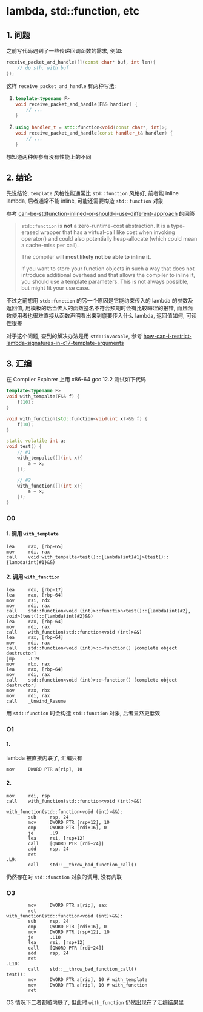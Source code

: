# lambda, std::function, etc
## 1. 问题
之前写代码遇到了一些传递回调函数的需求, 例如:
```c++
receive_packet_and_handle([](const char* buf, int len){
    // do sth. with buf
});
```

这样 `receive_packet_and_handle` 有两种写法:
1.  ```c++
    template<typename F>
    void receive_packet_and_handle(F&& handler) {
        // ...
    }
    ```
2.  ```c++
    using handler_t = std::function<void(const char*, int)>;
    void receive_packet_and_handle(const handler_t& handler) {
        // ...
    }
    ```

想知道两种传参有没有性能上的不同

## 2. 结论

先说结论, `template` 风格性能通常比 `std::function` 风格好, 前者能 inline lambda, 后者通常不能 inline, 可能还需要构造 `std::function` 对象

参考 [can-be-stdfunction-inlined-or-should-i-use-different-approach](https://stackoverflow.com/questions/42856707/can-be-stdfunction-inlined-or-should-i-use-different-approach) 的回答
> `std::function` is **not** a zero-runtime-cost abstraction. It is a type-erased wrapper that has a virtual-call like cost when invoking operator() and could also potentially heap-allocate (which could mean a cache-miss per call).
>
> The compiler will **most likely not be able to inline it**.
>
> If you want to store your function objects in such a way that does not introduce additional overhead and that allows the compiler to inline it, you should use a template parameters. This is not always possible, but might fit your use case.

不过之前想用 `std::function` 的另一个原因是它能约束传入的 lambda 的参数及返回值, 用模板的话当传入的函数签名不符合预期时会有比较晦涩的报错, 而且函数使用者也很难直接从函数声明看出来到底要传入什么 lambda, 返回值如何, 可读性很差

对于这个问题, 查到的解决办法是用 `std::invocable`, 参考 [how-can-i-restrict-lambda-signatures-in-c17-template-arguments](https://stackoverflow.com/questions/64029445/how-can-i-restrict-lambda-signatures-in-c17-template-arguments)


## 3. 汇编
在 Compiler Explorer 上用 x86-64 gcc 12.2 测试如下代码

```c++
template<typename F>
void with_tempalte(F&& f) {
    f(10);
}

void with_function(std::function<void(int x)>&& f) {
    f(10);
}

static volatile int a;
void test() {
    // #1
    with_tempalte([](int x){
        a = x;
    });

    // #2
    with_function([](int x){
        a = x;
    });
}
```

### O0
#### 1. 调用 `with_template`
```
lea     rax, [rbp-65]
mov     rdi, rax
call    void with_tempalte<test()::{lambda(int)#1}>(test()::{lambda(int)#1}&&)
```
#### 2. 调用 `with_function`
```
lea     rdx, [rbp-17]
lea     rax, [rbp-64]
mov     rsi, rdx
mov     rdi, rax
call    std::function<void (int)>::function<test()::{lambda(int)#2}, void>(test()::{lambda(int)#2}&&)
lea     rax, [rbp-64]
mov     rdi, rax
call    with_function(std::function<void (int)>&&)
lea     rax, [rbp-64]
mov     rdi, rax
call    std::function<void (int)>::~function() [complete object destructor]
jmp     .L19
mov     rbx, rax
lea     rax, [rbp-64]
mov     rdi, rax
call    std::function<void (int)>::~function() [complete object destructor]
mov     rax, rbx
mov     rdi, rax
call    _Unwind_Resume
```

用 `std::function` 时会构造 `std::function` 对象, 后者显然更低效

### O1
#### 1.
lambda 被直接内联了, 汇编只有
```
mov     DWORD PTR a[rip], 10
```
#### 2.
```
mov     rdi, rsp
call    with_function(std::function<void (int)>&&)

with_function(std::function<void (int)>&&):
        sub     rsp, 24
        mov     DWORD PTR [rsp+12], 10
        cmp     QWORD PTR [rdi+16], 0
        je      .L9
        lea     rsi, [rsp+12]
        call    [QWORD PTR [rdi+24]]
        add     rsp, 24
        ret
.L9:
        call    std::__throw_bad_function_call()
```
仍然存在对 `std::function` 对象的调用, 没有内联

### O3
```
        mov     DWORD PTR a[rip], eax
        ret
with_function(std::function<void (int)>&&):
        sub     rsp, 24
        cmp     QWORD PTR [rdi+16], 0
        mov     DWORD PTR [rsp+12], 10
        je      .L10
        lea     rsi, [rsp+12]
        call    [QWORD PTR [rdi+24]]
        add     rsp, 24
        ret
.L10:
        call    std::__throw_bad_function_call()
test():
        mov     DWORD PTR a[rip], 10 # with_template
        mov     DWORD PTR a[rip], 10 # with_function
        ret
```
O3 情况下二者都被内联了, 但此时 `with_function` 仍然出现在了汇编结果里